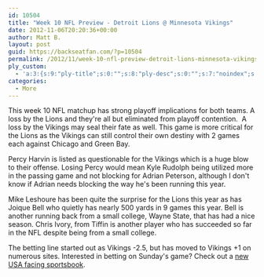 ```yaml
---
id: 10504
title: "Week 10 NFL Preview - Detroit Lions @ Minnesota Vikings"
date: 2012-11-06T20:20:36+00:00
author: Matt B.
layout: post
guid: https://backseatfan.com/?p=10504
permalink: /2012/11/week-10-nfl-preview-detroit-lions-minnesota-vikings/
ply_custom:
  - 'a:3:{s:9:"ply-title";s:0:"";s:8:"ply-desc";s:0:"";s:7:"noindex";s:0:"";}'
categories:
  - More
---
```


<div class="entry">
  <p>
    This week 10 NFL matchup has strong playoff implications for both teams. A loss by the Lions and they're all but eliminated from playoff contention.  A loss by the Vikings may seal their fate as well. This game is more critical for the Lions as the Vikings can still control their own destiny with 2 games each against Chicago and Green Bay.
  </p>

  <p>
    Percy Harvin is listed as questionable for the Vikings which is a huge blow to their offense. Losing Percy would mean Kyle Rudolph being utilized more in the passing game and not blocking for Adrian Peterson, although I don't know if Adrian needs blocking the way he's been running this year.
  </p>

  <p>
    Mike Leshoure has been quite the surprise for the Lions this year as has Joique Bell who quietly has nearly 500 yards in 9 games this year. Bell is another running back from a small college, Wayne State, that has had a nice season. Chris Ivory, from Tiffin is another player who has succeeded so far in the NFL despite being from a small college.
  </p>

  <p>
    The betting line started out as Vikings -2.5, but has moved to Vikings +1 on numerous sites. Interested in betting on Sunday's game? Check out a <a href="https://www.carbonsports.ag/">new USA facing sportsbook</a>.
  </p>
</div>
